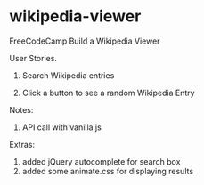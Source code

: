 # wikipedia-viewer
FreeCodeCamp Build a Wikipedia Viewer

User Stories.

1. Search Wikipedia entries

2. Click a button to see a random Wikipedia Entry

Notes: 
1. API call with vanilla js

Extras: 
1. added jQuery autocomplete for search box
2. added some animate.css for displaying results
